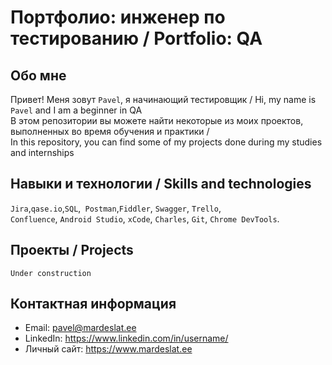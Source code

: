 # Портфолио: инженер по тестированию / Portfolio: QA

## Обо мне 

Привет! Меня зовут ``Pavel``, я начинающий тестировщик / Hi, my name is ``Pavel`` and I am a beginner in QA <br>
В этом репозитории вы можете найти некоторые из моих проектов, выполненных во время обучения и практики / <br>
In this repository, you can find some of my projects done during my studies and internships
<br>

## Навыки и технологии / Skills and technologies
``Jira``,``qase.io``,``SQL``,`` Postman``,``Fiddler``, ``Swagger``, ``Trello``, <br>
``Confluence``, ``Android Studio``, ``xCode``, ``Charles``, ``Git``, ``Chrome DevTools``.



## Проекты / Projects

``Under construction``


## Контактная информация
- Email: pavel@mardeslat.ee
- LinkedIn: https://www.linkedin.com/in/username/
- Личный сайт: https://www.mardeslat.ee
